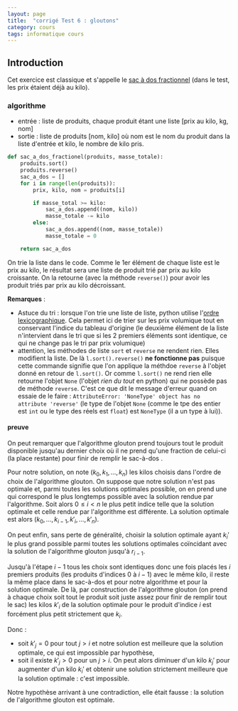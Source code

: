 ```yaml
---
layout: page
title:  "corrigé Test 6 : gloutons"
category: cours
tags: informatique cours 
---
```


## Introduction

Cet exercice est classique et s'appelle le [sac à dos fractionnel](https://fr.wikipedia.org/wiki/Probl%C3%A8me_du_sac_%C3%A0_dos#Variables_continues) (dans le test, les prix étaient déjà au kilo).

### algorithme

* entrée : liste de produits, chaque produit étant une liste [prix au kilo, kg, nom]
* sortie : liste de produits [nom, kilo] où nom est le nom du produit dans la liste d'entrée et kilo, le nombre de kilo pris.

``` python
def sac_a_dos_fractionel(produits, masse_totale):
    produits.sort()
    produits.reverse()
    sac_a_dos = []
    for i in range(len(produits)):
        prix, kilo, nom = produits[i]

        if masse_total >= kilo:
            sac_a_dos.append((nom, kilo))
            masse_totale -= kilo
        else:
            sac_a_dos.append((nom, masse_totale))
            masse_totale = 0        

    return sac_a_dos
```

On trie la liste dans le code. Comme le 1er élément de chaque liste est le prix au kilo, le résultat sera une liste de produit trié par prix au kilo croissante. On la retourne (avec la méthode `reverse()`) pour avoir les produit triés par prix au kilo décroissant.

**Remarques** :

* Astuce du tri : lorsque l'on trie une liste de liste, python utilise l'[ordre lexicographique](https://fr.wikipedia.org/wiki/Ordre_lexicographique). Cela permet ici de trier sur les prix volumique tout en conservant l'indice du tableau d'origine (le deuxième élément de la liste n'intervient dans le tri que si les 2 premiers éléments sont identique, ce qui ne change pas le tri par prix volumique)
* attention, les méthodes de liste `sort` et `reverse` ne rendent rien. Elles modifient la liste. De là `l.sort().reverse()` **ne fonctionne pas** puisque cette commande signifie que l'on applique la méthdoe `reverse` à l'objet donné en retour de `l.sort()`. Or comme `l.sort()` ne rend rien elle retourne l'objet `None` (l'objet *rien du tout* en python) qui ne possède pas de méthode `reverse`. C'est ce que dit le message d'erreur quand on essaie de le faire : `AttributeError: 'NoneType' object has no attribute 'reverse'`  (le type de l'objet `None` (comme le tpe des entier est `int` ou le type des réels est `float`) est `NoneType` (il a un type à lui)).

#### preuve

On peut remarquer que l'algorithme glouton prend toujours tout le produit disponible jusqu'au dernier choix où il ne prend qu'une fraction de celui-ci (la place restante) pour finir de remplir le sac-à-dos .

Pour notre solution, on note $(k_0, k_1, \dots, k_n)$ les kilos choisis dans l'ordre de choix de l'algorithme glouton.
On suppose que notre solution n'est pas optimale et, parmi toutes les solutions optimales possible, on en prend une qui correspond le plus longtemps possible avec la solution rendue par l'algorithme. Soit alors $0 \leq i <n$ le plus petit indice telle que la solution optimale et celle rendue par l'algorithme est différente.  La solution optimale est alors $(k_0, \dots, k_{i-1}, k'_i, \dots, k'_n)$.

On peut enfin, sans perte de généralité, choisir la solution optimale ayant $k_i'$ le plus grand possible parmi toutes les solutions optimales coïncidant avec la solution de l'algorithme glouton jusqu'à $r_{i-1}$.

Jusqu'à l'étape $i-1$ tous les choix sont identiques donc une fois placés les $i$ premiers produits (les produits d'indices $0$ à $i-1$) avec le même kilo, il reste la même place dans le sac-à-dos et pour notre algorithme et pour la solution optimale. De là, par construction de l'algorithme glouton (on prend à chaque choix soit tout le produit soit juste assez pour finir de remplir tout le sac) les kilos $k'_i$ de la solution optimale pour le produit d'indice $i$ est forcément plus petit strictement que $k_i$.

Donc :

* soit $k'_j = 0$ pour tout $j > i$ et notre solution est meilleure que la solution optimale, ce qui est impossible par hypothèse,
* soit il existe $k'_j >0$ pour un $j>i$. On peut alors diminuer d'un kilo $k_j'$ pour augmenter d'un kilo $k_i'$ et obtenir une solution strictement  meilleure que la solution optimale : c'est impossible.

Notre hypothèse arrivant à une contradiction, elle était fausse : la solution de l'algorithme glouton est optimale.
